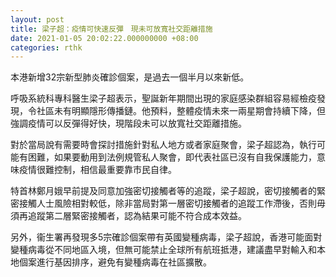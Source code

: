 ```yaml
---
layout: post
title: 梁子超：疫情可快速反彈　現未可放寬社交距離措施
date: 2021-01-05 20:02:22.000000000 +08:00
categories: rthk
---
```


本港新增32宗新型肺炎確診個案，是過去一個半月以來新低。

呼吸系統科專科醫生梁子超表示，聖誕新年期間出現的家庭感染群組容易經檢疫發現，令社區未有明顯隱形傳播鏈。他預料，整體疫情未來一兩星期會持續下降，但強調疫情可以反彈得好快，現階段未可以放寬社交距離措施。

對於當局說有需要時會探討措施針對私人地方或者家庭聚會，梁子超認為，執行可能有困難，如果要動用到法例規管私人聚會，即代表社區已沒有自我保護能力，意味疫情很難控制，相信最重要靠市民自律。

特首林鄭月娥早前提及同意加強密切接觸者等的追蹤，梁子超說，密切接觸者的緊密接觸人士風險相對較低，除非當局對第一層密切接觸者的追蹤工作滯後，否則毋須再追蹤第二層緊密接觸者，認為結果可能不符合成本效益。

另外，衞生署再發現多5宗確診個案帶有英國變種病毒，梁子超說，香港可能面對變種病毒從不同地區入境，但無可能禁止全球所有航班抵港，建議盡早對輸入和本地個案進行基因排序，避免有變種病毒在社區擴散。
